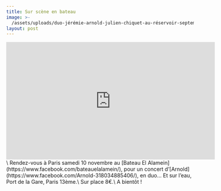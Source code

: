 ```yaml
---
title: Sur scène en bateau
image: >-
  /assets/uploads/duo-jérémie-arnold-julien-chiquet-au-réservoir-septembre-2018.jpg
layout: post
---
```

<iframe width="560" height="315" src="https://www.youtube.com/embed/MseEM7Hnkiw" frameborder="0" allow="accelerometer; autoplay; encrypted-media; gyroscope; picture-in-picture" allowfullscreen></iframe>\
Rendez-vous à Paris samedi 10 novembre au [Bateau El Alamein](https://www.facebook.com/bateauelalamein/), pour un concert d’[Arnold](https://www.facebook.com/Arnold-318034885406/), en duo… Et sur l’eau, Port de la Gare, Paris 13ème.\
Sur place 8€.\
A bientôt !
